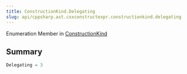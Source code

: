 ```yaml
---
title: ConstructionKind.Delegating
slug: api/cppsharp.ast.cxxconstructexpr.constructionkind.delegating
---
```

Enumeration Member in [ConstructionKind](/api/cppsharp/ast/cxxconstructexpr/constructionkind)

## Summary



```csharp
Delegating = 3
```

